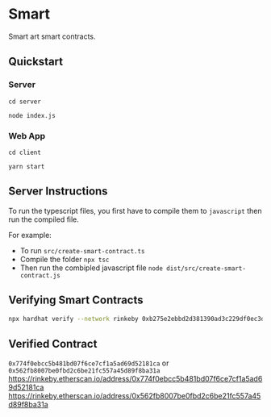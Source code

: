# Smart

Smart art smart contracts.

## Quickstart

### Server

`cd server`

`node index.js`

### Web App

`cd client`

`yarn start`

## Server Instructions

To run the typescript files, you first have to compile them to `javascript` then run the compiled file.

For example:

- To run `src/create-smart-contract.ts`
- Compile the folder `npx tsc`
- Then run the combipled javascript file `node dist/src/create-smart-contract.js`

## Verifying Smart Contracts

```bash
npx hardhat verify --network rinkeby 0xb275e2ebbd2d381390ad3c229df0ec3dd0e9edf5 "0x27f7e8d7c63c414eae2bb07e1a9b9057a1d382cf" "0x27f7e8d7c63c414eae2bb07e1a9b9057a1d382cf" 250
```


## Verified Contract
`0x774f0ebcc5b481bd07f6ce7cf1a5ad69d52181ca` or `0x562fb8007be0fbd2c6be21fc557a45d89f8ba31a`
https://rinkeby.etherscan.io/address/0x774f0ebcc5b481bd07f6ce7cf1a5ad69d52181ca
https://rinkeby.etherscan.io/address/0x562fb8007be0fbd2c6be21fc557a45d89f8ba31a